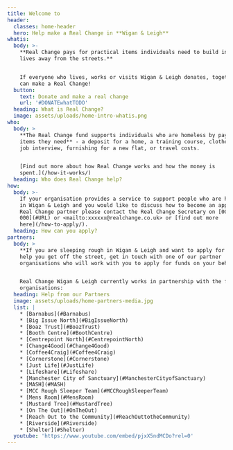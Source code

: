 ```yaml
---
title: Welcome to
header:
  classes: home-header
  hero: Help make a Real Change in **Wigan & Leigh**
whatis:
  body: >-
    **Real Change pays for practical items individuals need to build independent
    lives away from the streets.**


    If everyone who lives, works or visits Wigan & Leigh donates, together we
    can make a Real Change!
  button:
    text: Donate and make a real change
    url: '#DONATEwhatTODO'
  heading: What is Real Change?
  image: assets/uploads/home-intro-whatis.png
who:
  body: >
    **The Real Change fund supports individuals who are homeless by paying for
    items they need** - a deposit for a home, a training course, clothes for a
    job interview, furnishing for a new flat, or travel costs.


    [Find out more about how Real Change works and how the money is
    spent.](/how-it-works/)
  heading: Who does Real Change help?
how:
  body: >-
    If your organisation provides a service to support people who are homeless
    in Wigan & Leigh and you would like to discuss how to become an approved
    Real Change partner please contact the Real Change Secretary on [0000 000
    000](#URL) or <mailto:xxxxxx@realchange.co.uk> or [find out more
    here](/how-to-apply/).
  heading: How can you apply?
partners:
  body: >
    **If you are sleeping rough in Wigan & Leigh and want to apply for funds to
    help you get off the street, get in touch with one of our partner
    organisations who will work with you to apply for funds on your behalf.**


    Real Change Wigan & Leigh currently works in partnership with the following
    organisations:
  heading: Help from our Partners
  image: assets/uploads/home-partners-media.jpg
  list: |
    * [Barnabus](#Barnabus)
    * [Big Issue North](#BigIssueNorth)
    * [Boaz Trust](#BoazTrust)
    * [Booth Centre](#BoothCentre)
    * [Centrepoint North](#CentrepointNorth)
    * [Change4Good](#Change4Good)
    * [Coffee4Craig](#Coffee4Craig)
    * [Cornerstone](#Cornerstone)
    * [Just Life](#JustLife)
    * [Lifeshare](#Lifeshare)
    * [Manchester City of Sanctuary](#ManchesterCityofSanctuary)
    * [MASH](#MASH)
    * [MCC Rough Sleeper Team](#MCCRoughSleeperTeam)
    * [Mens Room](#MensRoom)
    * [Mustard Tree](#MustardTree)
    * [On The Out](#OnTheOut)
    * [Reach Out to the Community](#ReachOuttotheCommunity)
    * [Riverside](#Riverside)
    * [Shelter](#Shelter)
  youtube: 'https://www.youtube.com/embed/pjxX5ndMCDo?rel=0'
---
```


